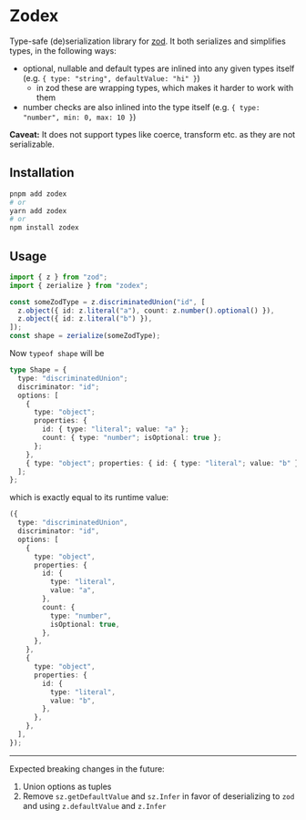 # Zodex

Type-safe (de)serialization library for [zod](https://zod.dev/). It both serializes and simplifies types, in the following ways:

- optional, nullable and default types are inlined into any given types itself (e.g. `{ type: "string", defaultValue: "hi" }`)
  - in zod these are wrapping types, which makes it harder to work with them
- number checks are also inlined into the type itself (e.g. `{ type: "number", min: 0, max: 10 }`)

**Caveat:** It does not support types like coerce, transform etc. as they are not serializable.

## Installation

```sh
pnpm add zodex
# or
yarn add zodex
# or
npm install zodex
```

## Usage

```ts
import { z } from "zod";
import { zerialize } from "zodex";

const someZodType = z.discriminatedUnion("id", [
  z.object({ id: z.literal("a"), count: z.number().optional() }),
  z.object({ id: z.literal("b") }),
]);
const shape = zerialize(someZodType);
```

Now `typeof shape` will be

```ts
type Shape = {
  type: "discriminatedUnion";
  discriminator: "id";
  options: [
    {
      type: "object";
      properties: {
        id: { type: "literal"; value: "a" };
        count: { type: "number"; isOptional: true };
      };
    },
    { type: "object"; properties: { id: { type: "literal"; value: "b" } } }
  ];
};
```

which is exactly equal to its runtime value:

```ts
({
  type: "discriminatedUnion",
  discriminator: "id",
  options: [
    {
      type: "object",
      properties: {
        id: {
          type: "literal",
          value: "a",
        },
        count: {
          type: "number",
          isOptional: true,
        },
      },
    },
    {
      type: "object",
      properties: {
        id: {
          type: "literal",
          value: "b",
        },
      },
    },
  ],
});
```

---

Expected breaking changes in the future:

1. Union options as tuples
1. Remove `sz.getDefaultValue` and `sz.Infer` in favor of deserializing to `zod` and using `z.defaultValue` and `z.Infer`
